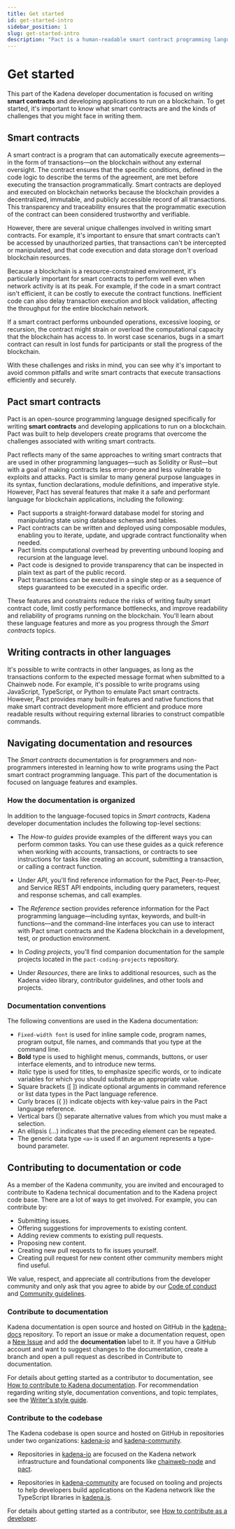 ```yaml
---
title: Get started
id: get-started-intro
sidebar_position: 1
slug: get-started-intro
description: "Pact is a human-readable smart contract programming language, designed to enable correct, transactional execution on a high-performance blockchain. Start your builder's journey on Kadena by learning about the Pact smart contract programming language."
---
```


# Get started

This part of the Kadena developer documentation is focused on writing **smart contracts** and developing applications to run on a blockchain.
To get started, it's important to know what smart contracts are and the kinds of challenges that you might face in writing them.

## Smart contracts

A smart contract is a program that can automatically execute agreements—in the form of transactions—on the blockchain without any external oversight.
The contract ensures that the specific conditions, defined in the code logic to describe the terms of the agreement, are met before executing the transaction programmatically.
Smart contracts are deployed and executed on blockchain networks because the blockchain provides a decentralized, immutable, and publicly accessible record of all transactions.
This transparency and traceability ensures that the programmatic execution of the contract can been considered trustworthy and verifiable.

However, there are several unique challenges involved in writing smart contracts.
For example, it's important to ensure that smart contracts can't be accessed by unauthorized parties, that transactions can't be intercepted or manipulated, and that code execution and data storage don't overload blockchain resources.

Because a blockchain is a resource-constrained environment, it's particularly important for smart contracts to perform well even when network activity is at its peak.
For example, if the code in a smart contract isn't efficient, it can be costly to execute the contract functions.
Inefficient code can also delay transaction execution and block validation, affecting the throughput for the entire blockchain network.

If a smart contract performs unbounded operations, excessive looping, or recursion, the contract might strain or overload the computational capacity that the blockchain has access to.
In worst case scenarios, bugs in a smart contract can result in lost funds for participants or stall the progress of the blockchain.

With these challenges and risks in mind, you can see why it's important to avoid common pitfalls and write smart contracts that execute transactions efficiently and securely.

## Pact smart contracts

Pact is an open-source programming language designed specifically for writing **smart contracts** and developing applications to run on a blockchain.
Pact was built to help developers create programs that overcome the challenges associated with writing smart contracts.

Pact reflects many of the same approaches to writing smart contracts that are used in other programming languages—such as Solidity or Rust—but with a goal of making contracts less error-prone and less vulnerable to exploits and attacks. 
Pact is similar to many general purpose languages in its syntax, function declarations, module definitions, and imperative style. 
However, Pact has several features that make it a safe and performant language for blockchain applications, including the following:

- Pact supports a straight-forward database model for storing and manipulating state using database schemas and tables.
- Pact contracts can be written and deployed using composable modules, enabling you to iterate, update, and upgrade contract functionality when needed.
- Pact limits computational overhead by preventing unbound looping and recursion at the language level.
- Pact code is designed to provide transparency that can be inspected in plain text as part of the public record.
- Pact transactions can be executed in a single step or as a sequence of steps guaranteed to be executed in a specific order.

These features and constraints reduce the risks of writing faulty smart contract code, limit costly performance bottlenecks, and improve readability and reliability of programs running on the blockchain.
You'll learn about these language features and more as you progress through the _Smart contracts_ topics.

## Writing contracts in other languages 

It's possible to write contracts in other languages, as long as the transactions conform to the expected message format when submitted to a Chainweb node.
For example, it's possible to write programs using JavaScript, TypeScript, or Python to emulate Pact smart contracts.
However, Pact provides many built-in features and native functions that make smart contract development more efficient and produce more readable results without requiring external libraries to construct compatible commands.

## Navigating documentation and resources

The _Smart contracts_ documentation is for programmers and non-programmers interested in learning how to write programs using the Pact smart contract programming language. 
This part of the documentation is focused on language features and examples.

### How the documentation is organized

In addition to the language-focused topics in _Smart contracts_, Kadena developer documentation includes the following top-level sections: 

- The _How-to guides_ provide examples of the different ways you can perform common tasks.
You can use these guides as a quick reference when working with accounts, transactions, or contracts to see instructions for tasks like creating an account, submitting a transaction, or calling a contract function.

- Under _API_, you'll find reference information for the Pact, Peer-to-Peer, and Service REST API endpoints, including query parameters, request and response schemas, and call examples.

- The _Reference_ section provides reference information for the Pact programming language—including syntax, keywords, and built-in functions—and the command-line interfaces you can use to interact with Pact smart contracts and the Kadena blockchain in a development, test, or production environment.

- In _Coding projects_, you'll find companion documentation for the sample projects located in the `pact-coding-projects` repository.

- Under _Resources_, there are links to additional resources, such as the Kadena video library, contributor guidelines, and other tools and projects. 

### Documentation conventions

The following conventions are used in the Kadena documentation:

- `Fixed-width font` is used for inline sample code, program names, program output, file names, and commands that you type at the command line. 
- **Bold** type is used to highlight menus, commands, buttons, or user interface elements, and to introduce new terms.
- _Italic_ type is used for titles, to emphasize specific words, or to indicate variables for which you should substitute an appropriate value.
- Square brackets ([ ]) indicate optional arguments in command reference or list data types in the Pact language reference.
- Curly braces ({ }) indicate objects with key-value pairs in the Pact language reference.
- Vertical bars (|) separate alternative values from which you must make a selection.
- An ellipsis (...)	indicates that the preceding element can be repeated.
- The generic data type `<a>` is used if an argument represents a type-bound parameter. 
  
## Contributing to documentation or code

As a member of the Kadena community, you are invited and encouraged to contribute to Kadena technical documentation and to the Kadena project code base.
There are a lot of ways to get involved.
For example, you can contribute by:

- Submitting issues.
- Offering suggestions for improvements to existing content.
- Adding review comments to existing pull requests.
- Proposing new content.
- Creating new pull requests to fix issues yourself.
- Creating pull request for new content other community members might find useful.

We value, respect, and appreciate all contributions from the developer community and only ask that you agree to abide by our [Code of conduct](https://github.com/kadena-community/kadena.js/blob/main/code-of-conduct.md) and [Community guidelines](https://www.kadena.io/community-guidelines).

### Contribute to documentation

Kadena documentation is open source and hosted on GitHub in the [kadena-docs](https://github.com/kadena-docs/kadena-docs) repository. 
To report an issue or make a documentation request, open a [New Issue](https://github.com/kadena-docs/kadena-docs/issues/new) and add the **documentation** label to it.
If you have a GitHub account and want to suggest changes to the documentation, create a branch and open a pull request as described in Contribute to documentation.

For details about getting started as a contributor to documentation, see [How to contribute to Kadena documentation](../resources/contribute-doc). 
For recommendation regarding writing style, documentation conventions, and topic templates, see the [Writer's style guide](../resources/writing-guide).

### Contribute to the codebase

The Kadena codebase is open source and hosted on GitHub in repositories under two organizations: [kadena-io](https://github.com/kadena-io) and [kadena-community](https://github.com/kadena-community).

- Repositories in [kadena-io](https://github.com/kadena-io) are focused on the Kadena network infrastructure and foundational components like [chainweb-node](https://github.com/kadena-io/chainweb-node) and [pact](https://github.com/kadena-io/pact).

- Repositories in [kadena-community](https://github.com/kadena-community) are focused on tooling and projects to help developers build applications on the Kadena network like the TypeScript libraries in [kadena.js](https://github.com/kadena-community/kadena.js).

For details about getting started as a contributor, see [How to contribute as a developer](../resources/contribute-dev).
